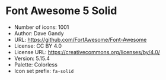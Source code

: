 # Font Awesome 5 Solid

- Number of icons: 1001
- Author: Dave Gandy
- URL: https://github.com/FortAwesome/Font-Awesome
- License: CC BY 4.0
- License URL: https://creativecommons.org/licenses/by/4.0/
- Version: 5.15.4
- Palette: Colorless
- Icon set prefix: `fa-solid`

